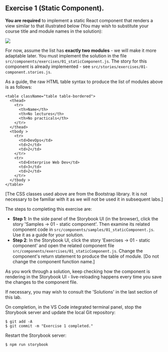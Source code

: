 ## Exercise 1 (Static Component).

__You are required__ to implement a static React component that renders a view similar to that illustrated below (You may wish to substitute your course title and module names in the solution):

![][exercise1]

For now, assume the list has __exactly two modules__ - we will make it more adaptable later. You must implement the solution in the file `src/components/exercises/01_staticComponent.js`. The story for this component is already implemented - see `src/stories/exercises/01-component.stories.js`.

As a guide, the raw HTML table syntax to produce the list of modules above is as follows:
~~~
<table className="table table-bordered">
  <thead>
    <tr>
      <th>Name</th>
      <th>No lectures</th>
      <th>No practicals</th>
    </tr>
  </thead>
  <tbody >
    <tr>
      <td>DevOps</td>
      <td>2</td>
      <td>2</td>
    </tr>
    <tr>
      <td>Enterprise Web Dev</td>
      <td>3</td>
      <td>2</td>
    </tr>
  </tbody >
</table>
~~~
[The CSS classes used above are from the Bootstrap library. It is not necessary to be familiar with it as we will not be used it in subsequent labs.]

The steps to completing this exercise are:

+ __Step 1__: In the side panel of the Storybook UI (in the browser), click the story 'Samples -> 01 - static component'. Then examine its related component code in `src/components/samples/01_staticComponent.js`. Use it as a guide for your solution.
+ __Step 2__: In the Storybook UI, click the story 'Exercises -> 01 - static component' and open the related component file `src/components/exercises/01_staticComponent.js`. Change the component's return statement to produce the table of module. [Do not change the component function name.] 

As you work through a solution, keep checking how the component is rendering in the Storybook UI - live-reloading happens every time you save the changes to the component file. 

If necessary, you may wish to consult the 'Solutions' in the last section of this lab.

On completion, in the VS Code integrated terminal panel, stop the Storybook server and update the local Git repository:
~~~
$ git add -A
$ git commit -m "Exercise 1 completed."
~~~
Restart the Storybook server:
~~~
$ npm run storybook
~~~

[exercise1]: ./img/exercise1.png      
